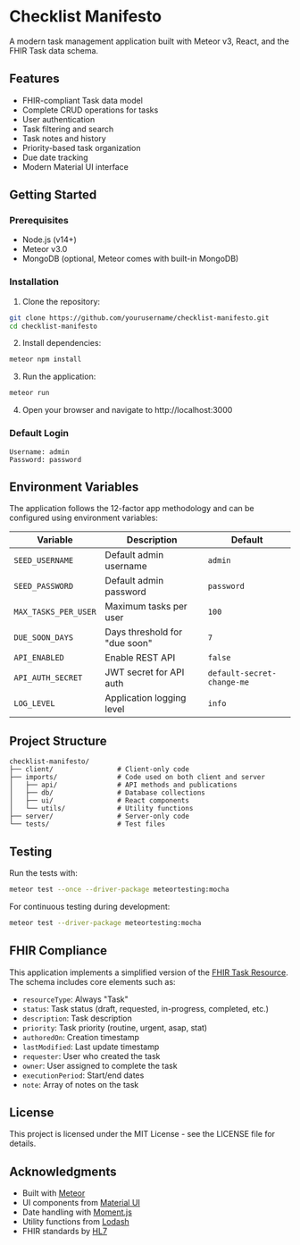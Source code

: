 # Checklist Manifesto

A modern task management application built with Meteor v3, React, and the FHIR Task data schema.

## Features

- FHIR-compliant Task data model
- Complete CRUD operations for tasks
- User authentication
- Task filtering and search
- Task notes and history
- Priority-based task organization
- Due date tracking
- Modern Material UI interface

## Getting Started

### Prerequisites

- Node.js (v14+)
- Meteor v3.0
- MongoDB (optional, Meteor comes with built-in MongoDB)

### Installation

1. Clone the repository:
```bash
git clone https://github.com/yourusername/checklist-manifesto.git
cd checklist-manifesto
```

2. Install dependencies:
```bash
meteor npm install
```

3. Run the application:
```bash
meteor run
```

4. Open your browser and navigate to http://localhost:3000

### Default Login

```
Username: admin
Password: password
```

## Environment Variables

The application follows the 12-factor app methodology and can be configured using environment variables:

| Variable | Description | Default |
|----------|-------------|---------|
| `SEED_USERNAME` | Default admin username | `admin` |
| `SEED_PASSWORD` | Default admin password | `password` |
| `MAX_TASKS_PER_USER` | Maximum tasks per user | `100` |
| `DUE_SOON_DAYS` | Days threshold for "due soon" | `7` |
| `API_ENABLED` | Enable REST API | `false` |
| `API_AUTH_SECRET` | JWT secret for API auth | `default-secret-change-me` |
| `LOG_LEVEL` | Application logging level | `info` |

## Project Structure

```
checklist-manifesto/
├── client/                # Client-only code
├── imports/               # Code used on both client and server
│   ├── api/               # API methods and publications
│   ├── db/                # Database collections
│   ├── ui/                # React components
│   └── utils/             # Utility functions
├── server/                # Server-only code
└── tests/                 # Test files
```

## Testing

Run the tests with:

```bash
meteor test --once --driver-package meteortesting:mocha
```

For continuous testing during development:

```bash
meteor test --driver-package meteortesting:mocha
```

## FHIR Compliance

This application implements a simplified version of the [FHIR Task Resource](https://www.hl7.org/fhir/task.html). The schema includes core elements such as:

- `resourceType`: Always "Task"
- `status`: Task status (draft, requested, in-progress, completed, etc.)
- `description`: Task description
- `priority`: Task priority (routine, urgent, asap, stat)
- `authoredOn`: Creation timestamp
- `lastModified`: Last update timestamp
- `requester`: User who created the task
- `owner`: User assigned to complete the task
- `executionPeriod`: Start/end dates
- `note`: Array of notes on the task

## License

This project is licensed under the MIT License - see the LICENSE file for details.

## Acknowledgments

- Built with [Meteor](https://www.meteor.com/)
- UI components from [Material UI](https://mui.com/)
- Date handling with [Moment.js](https://momentjs.com/)
- Utility functions from [Lodash](https://lodash.com/)
- FHIR standards by [HL7](https://www.hl7.org/fhir/)